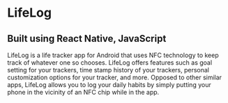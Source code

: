 
# LifeLog

## Built using React Native, JavaScript

LifeLog is a life tracker app for Android that uses NFC technology to keep track of whatever one so chooses. LifeLog offers features such as goal setting for your trackers, time stamp history of your trackers, personal customization options for your tracker, and more. Opposed to other similar apps, LifeLog allows you to log your daily habits by simply putting your phone in the vicinity of an NFC chip while in the app. 




